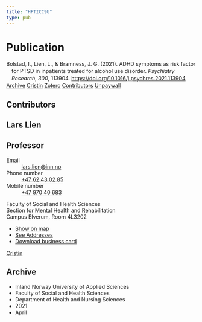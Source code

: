 ```yaml
---
title: "HFTICC9U"
type: pub
---
```

<h1>Publication</h1>
<article id="csl-bib-container-HFTICC9U" class="csl-bib-container">
  <div class="csl-bib-body" style="line-height: 1.35; padding-left: 1em; text-indent:-1em;">
  <div class="csl-entry">Bolstad, I., Lien, L., &amp; Bramness, J. G. (2021). ADHD symptoms as risk factor for PTSD in inpatients treated for alcohol use disorder. <i>Psychiatry Research</i>, <i>300</i>, 113904. <a href="https://doi.org/10.1016/j.psychres.2021.113904">https://doi.org/10.1016/j.psychres.2021.113904</a></div>
</div>
  <div class="csl-bib-buttons">
    <a href="#taxonomy-article-HFTICC9U" class="csl-bib-button">Archive</a>
    <a href alt="Cristin URL" class="csl-bib-button">Cristin</a>
    <a href alt="Zotero URL" class="csl-bib-button">Zotero</a>
    <a href="#contributors-article-HFTICC9U" class="csl-bib-button">Contributors</a>
    <a href="https://doi.org/10.1016/j.psychres.2021.113904" class="csl-bib-button">Unpaywall</a>
  </div>
  <div id="csl-bib-meta-container-HFTICC9U"></div>
</article>
<div id="csl-bib-meta-HFTICC9U" class="csl-bib-meta">
  <article id="contributors-article-HFTICC9U" class="contributors-article">
    <h1>Contributors</h1>
    <div class="personas">
<div class="vrtx-hinn-person-card">
<div class="photo">
<i class="lar la-user-circle missing-person"></i>
</div>
<div class="info">
<hgroup><h1>Lars Lien</h1>
<h2>Professor</h2>
</hgroup><dl>
<dt>Email</dt>
<dd>
<a href="mailto:lars.lien@inn.no">lars.lien@inn.no</a>
</dd>
<dt>Phone number</dt>
<dd><a href="tel:+4762430285">
+47 62 43 02 85
</a></dd>
<dt>Mobile number</dt>
<dd><a href="tel:+4797040683">
+47 970 40 683
</a></dd>
</dl>
<p>
Faculty of Social and Health Sciences<br>
Section for Mental Health and Rehabilitation<br>
Campus Elverum,
Room 4L3202
</p>
<ul class="vrtx-hinn-links">
<li><a href="https://www.google.com/maps?q=60.88177,11.53669">Show on map</a></li>
<li><a href="https://www.inn.no/english/find-an-employee/lars-lien.html#vrtx-hinn-addresses">See Addresses</a></li>
<li><a href="https://www.inn.no/english/find-an-employee/lars-lien.html?vrtx=vcf">Download business card</a></li>
</ul>
</div>
</div>
<a href="https://app.cristin.no/persons/show.jsf?id=14287" alt="Cristin URL" class="personas-cristin">Cristin</a>
</div>
  </article>
  <article id="taxonomy-article-HFTICC9U" class="taxonomy-article">
    <h1>Archive</h1>
    <ul>
      <li>Inland Norway University of Applied Sciences</li>
      <li>Faculty of Social and Health Sciences</li>
      <li>Department of Health and Nursing Sciences</li>
      <li>2021</li>
      <li>April</li>
    </ul>
  </article>
</div>
